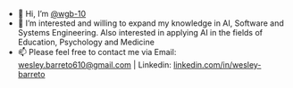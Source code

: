 - 👋 Hi, I’m [@wgb-10](https://github.com/wgb-10)
- 👀 I’m interested and willing to expand my knowledge in AI, Software and Systems Engineering. Also interested in applying AI in the fields of Education, Psychology and Medicine   
- 📫 Please feel free to contact me via Email: [wesley.barreto610@gmail.com](mailto:wesley.barreto610@gmail.com) | Linkedin: [linkedin.com/in/wesley-barreto](https://www.linkedin.com/in/wesley-barreto/) 


<!---
wgb-10/wgb-10 is a ✨ special ✨ repository because its `README.md` (this file) appears on your GitHub profile.
You can click the Preview link to take a look at your changes.
--->
